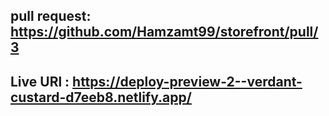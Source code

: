 ## pull request: https://github.com/Hamzamt99/storefront/pull/3
## Live URl : https://deploy-preview-2--verdant-custard-d7eeb8.netlify.app/
